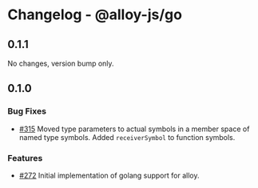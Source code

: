 # Changelog - @alloy-js/go

## 0.1.1

No changes, version bump only.

## 0.1.0

### Bug Fixes

- [#315](https://github.com/alloy-framework/alloy/pull/315) Moved type parameters to actual symbols in a member space of named type symbols. Added `receiverSymbol` to function symbols.

### Features

- [#272](https://github.com/alloy-framework/alloy/pull/272) Initial implementation of golang support for alloy.


